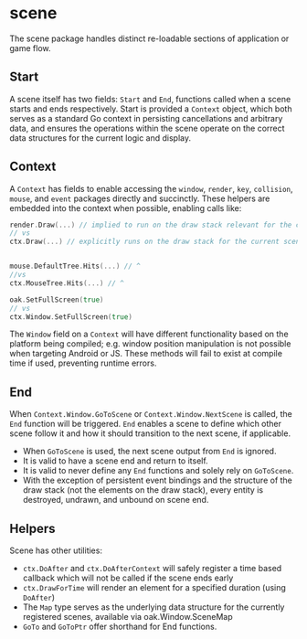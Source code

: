 # scene

The scene package handles distinct re-loadable sections of application or game flow.

## Start

A scene itself has two fields: `Start` and `End`, functions called when a scene starts and ends respectively. Start is provided a `Context` object, which both serves as a standard Go context in persisting cancellations and arbitrary data, and ensures the operations within the scene operate on the correct data structures for the current logic and display.

## Context

A `Context` has fields to enable accessing the `window`, `render`, `key`, `collision`, `mouse`, and `event` packages directly and succinctly. These helpers are embedded into the context when possible, enabling calls like:

```go
render.Draw(...) // implied to run on the draw stack relevant for the current scene, fails in a multi-window context
// vs 
ctx.Draw(...) // explicitly runs on the draw stack for the current scene


mouse.DefaultTree.Hits(...) // ^
//vs
ctx.MouseTree.Hits(...) // ^

oak.SetFullScreen(true) 
// vs
ctx.Window.SetFullScreen(true)
```

The `Window` field on a `Context` will have different functionality based on the platform being compiled; e.g. window position manipulation is not possible when targeting Android or JS. These methods will fail to exist at compile time if used, preventing runtime errors. 

## End

When `Context.Window.GoToScene` or `Context.Window.NextScene` is called, the `End` function will be triggered. `End` enables a scene to define which other scene follow it and how it should transition to the next scene, if applicable.

- When `GoToScene` is used, the next scene output from `End` is ignored.
- It is valid to have a scene end and return to itself.
- It is valid to never define any `End` functions and solely rely on `GoToScene`.
- With the exception of persistent event bindings and the structure of the draw stack (not the elements on the draw stack), every entity is destroyed, undrawn, and unbound on scene end.

## Helpers

Scene has other utilities:

- `ctx.DoAfter` and `ctx.DoAfterContext` will safely register a time based callback which will not be called if the scene ends early
- `ctx.DrawForTime` will render an element for a specified duration (using `DoAfter`)
- The `Map` type serves as the underlying data structure for the currently registered scenes, available via oak.Window.SceneMap
- `GoTo` and `GoToPtr` offer shorthand for End functions.
